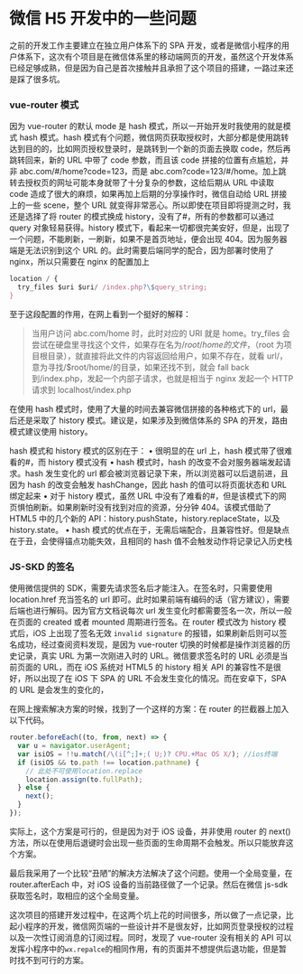 # 微信 H5 开发中的一些问题

之前的开发工作主要建立在独立用户体系下的 SPA 开发，或者是微信小程序的用户体系下，这次有个项目是在微信体系里的移动端网页的开发，虽然这个开发体系已经足够成熟，但是因为自己是首次接触并且承担了这个项目的搭建，一路过来还是踩了很多坑。

### vue-router 模式

因为 vue-router 的默认 mode 是 hash 模式，所以一开始开发时我使用的就是模式 hash 模式。hash 模式有个问题，微信网页获取授权时，大部分都是使用跳转达到目的的，比如网页授权登录时，是跳转到一个新的页面去换取 code，然后再跳转回来，新的 URL 中带了 code 参数，而且该 code 拼接的位置有点尴尬，并非 abc.com/#/home?code=123，而是 abc.com?code=123/#/home。加上跳转去授权页的网址可能本身就带了十分复杂的参数，这给后期从 URL 中读取 code 造成了很大的麻烦，如果再加上后期的分享操作时，微信自动给 URL 拼接上的一些 scene，整个 URL 就变得非常恶心。所以即使在项目即将提测之时，我还是选择了将 router 的模式换成 history，没有了#，所有的参数都可以通过 query 对象轻易获得。history 模式下，看起来一切都很完美安好，但是，出现了一个问题，不能刷新，一刷新，如果不是首页地址，便会出现 404。因为服务器端是无法识别到这个 URL 的。此时需要后端同学的配合，因为部署时使用了 nginx，所以只需要在 nginx 的配置加上

```js
location / {
  try_files $uri $uri/ /index.php?\$query_string;
}
```

至于这段配置的作用，在网上看到一个挺好的解释：

> 当用户访问 abc.com/home 时，此时对应的 URI 就是 home。try_files 会尝试在硬盘里寻找这个文件，如果存在名为/$root/home的文件，（$root 为项目根目录），就直接将此文件的内容返回给用户，如果不存在，就看 url/，意为寻找/\$root/home/的目录，如果还找不到，就会 fall back 到/index.php，发起一个内部子请求，也就是相当于 nginx 发起一个 HTTP 请求到 localhost/index.php

在使用 hash 模式时，使用了大量的时间去兼容微信拼接的各种格式下的 url，最后还是采取了 history 模式。建议是，如果涉及到微信体系的 SPA 的开发，路由模式建议使用 history。

hash 模式和 history 模式的区别在于：
• 很明显的在 url 上，hash 模式带了很难看的#，而 history 模式没有
• hash 模式时，hash 的改变不会对服务器端发起请求。hash 发生变化的 url 都会被浏览器记录下来，所以浏览器可以后退前进，且因为 hash 的改变会触发 hashChange，因此 hash 的值可以将页面状态和 URL 绑定起来
• 对于 history 模式，虽然 URL 中没有了难看的#，但是该模式下的网页惧怕刷新。如果刷新时没有找到对应的资源，分分钟 404。该模式借助了 HTML5 中的几个新的 API：history.pushState，history.replaceState，以及 history.state。
• hash 模式的优点在于，无需后端配合，且兼容性好。但是缺点在于丑，会使得锚点功能失效，且相同的 hash 值不会触发动作将记录记入历史栈

### JS-SKD 的签名

使用微信提供的 SDK，需要先请求签名后才能注入。在签名时，只需要使用 location.href 充当签名的 url 即可。此时如果前端有编码的话（官方建议），需要后端也进行解码。因为官方文档说每次 url 发生变化时都需要签名一次，所以一般在页面的 created 或者 mounted 周期进行签名。在 router 模式改为 history 模式后，iOS 上出现了签名无效 `invalid signature` 的报错，如果刷新后则可以签名成功，经过查阅资料发现，是因为 vue-router 切换的时候都是操作浏览器的历史记录，真实 URL 为第一次刚进入时的 URL。微信要求签名时的 URL 必须是当前页面的 URL，而在 iOS 系统对 HTML5 的 history 相关 API 的兼容性不是很好，所以出现了在 iOS 下 SPA 的 URL 不会发生变化的情况。而在安卓下，SPA 的 URL 是会发生的变化的，

在网上搜索解决方案的时候，找到了一个这样的方案：在 router 的拦截器上加入以下代码。

```js
router.beforeEach((to, from, next) => {
  var u = navigator.userAgent;
  var isiOS = !!u.match(/\(i[^;]+;( U;)? CPU.+Mac OS X/); //ios终端
  if (isiOS && to.path !== location.pathname) {
    // 此处不可使用location.replace
    location.assign(to.fullPath);
  } else {
    next();
  }
});
```

实际上，这个方案是可行的，但是因为对于 iOS 设备，并非使用 router 的 next()方法，所以在使用后退键时会出现一些页面的生命周期不会触发。所以只能放弃这个方案。

最后我采用了一个比较“丑陋”的解决方法解决了这个问题。使用一个全局变量，在 router.afterEach 中，对 iOS 设备的当前路径做了一个记录。然后在微信 js-sdk 获取签名时，取相应的这个全局变量。

这次项目的搭建开发过程中，在这两个坑上花的时间很多，所以做了一点记录，比起小程序的开发，微信网页端的一些设计并不是很友好，比如网页登录授权的过程以及一次性订阅消息的订阅过程。同时，发现了 vue-router 没有相关的 API 可以发挥小程序中的`wx.repalce`的相同作用，有的页面并不想提供后退功能，但是暂时找不到可行的方案。

